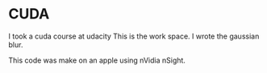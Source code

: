 # CUDA
I took a cuda course at udacity
This is the work space.
I wrote the gaussian blur.

This code was make on an apple using nVidia nSight.
